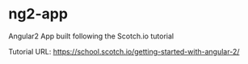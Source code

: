 # ng2-app
Angular2 App built following the Scotch.io tutorial

Tutorial URL: https://school.scotch.io/getting-started-with-angular-2/
